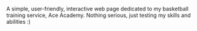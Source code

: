 A simple, user-friendly, interactive web page dedicated to my basketball training service, Ace Academy.
Nothing serious, just testing my skills and abilities :)
